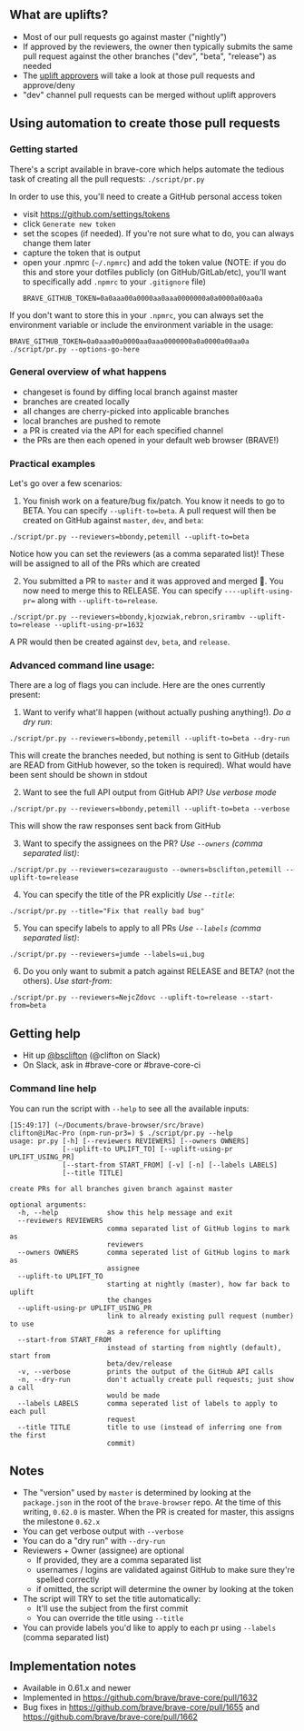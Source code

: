 ## What are uplifts?
- Most of our pull requests go against master ("nightly")
- If approved by the reviewers, the owner then typically submits the same pull request against the other branches ("dev", "beta", "release") as needed
- The [uplift approvers](https://github.com/brave/brave-browser/wiki/Triage-Guidelines#uplift-approvers) will take a look at those pull requests and approve/deny
- "dev" channel pull requests can be merged without uplift approvers 

## Using automation to create those pull requests
### Getting started
There's a script available in brave-core which helps automate the tedious task of creating all the pull requests:
`./script/pr.py`

In order to use this, you'll need to create a GitHub personal access token
- visit https://github.com/settings/tokens
- click `Generate new token`
- set the scopes (if needed). If you're not sure what to do, you can always change them later
- capture the token that is output
- open your .npmrc (`~/.npmrc`) and add the token value (NOTE: if you do this and store your dotfiles publicly (on GitHub/GitLab/etc), you'll want to specifically add `.npmrc` to your `.gitignore` file)
    ```
    BRAVE_GITHUB_TOKEN=0a0aaa00a0000aa0aaa0000000a0a0000a00aa0a
    ```

If you don't want to store this in your `.npmrc`, you can always set the environment variable or include the environment variable in the usage:
```
BRAVE_GITHUB_TOKEN=0a0aaa00a0000aa0aaa0000000a0a0000a00aa0a ./script/pr.py --options-go-here
```

### General overview of what happens
- changeset is found by diffing local branch against master
- branches are created locally
- all changes are cherry-picked into applicable branches
- local branches are pushed to remote
- a PR is created via the API for each specified channel
- the PRs are then each opened in your default web browser (BRAVE!)

### Practical examples
Let's go over a few scenarios:
1. You finish work on a feature/bug fix/patch. You know it needs to go to BETA. You can specify `--uplift-to=beta`. A pull request will then be created on GitHub against `master`, `dev`, and `beta`:
```
./script/pr.py --reviewers=bbondy,petemill --uplift-to=beta
```
Notice how you can set the reviewers (as a comma separated list)! These will be assigned to all of the PRs which are created

2. You submitted a PR to `master` and it was approved and merged 🎉. You now need to merge this to RELEASE. You can specify `----uplift-using-pr=` along with `--uplift-to=release`. 
```
./script/pr.py --reviewers=bbondy,kjozwiak,rebron,srirambv --uplift-to=release --uplift-using-pr=1632
```
A PR would then be created against `dev`, `beta`, and `release`.

### Advanced command line usage:
There are a log of flags you can include. Here are the ones currently present:

1. Want to verify what'll happen (without actually pushing anything!). *Do a dry run*:
```
./script/pr.py --reviewers=bbondy,petemill --uplift-to=beta --dry-run
```
This will create the branches needed, but nothing is sent to GitHub (details are READ from GitHub however, so the token is required). What would have been sent should be shown in stdout

2. Want to see the full API output from GitHub API? *Use verbose mode*
```
./script/pr.py --reviewers=bbondy,petemill --uplift-to=beta --verbose
```
This will show the raw responses sent back from GitHub

3. Want to specify the assignees on the PR? *Use `--owners` (comma separated list)*:
```
./script/pr.py --reviewers=cezaraugusto --owners=bsclifton,petemill --uplift-to=release
```

4. You can specify the title of the PR explicitly *Use `--title`*:
```
./script/pr.py --title="Fix that really bad bug"
```

5. You can specify labels to apply to all PRs *Use `--labels` (comma separated list)*:
```
./script/pr.py --reviewers=jumde --labels=ui,bug
```

6. Do you only want to submit a patch against RELEASE and BETA? (not the others). *Use start-from*:
```
./script/pr.py --reviewers=NejcZdovc --uplift-to=release --start-from=beta
```

## Getting help
- Hit up [@bsclifton](https://github.com/bsclifton) (@clifton on Slack)
- On Slack, ask in #brave-core or #brave-core-ci

### Command line help
You can run the script with `--help` to see all the available inputs:
```
[15:49:17] (~/Documents/brave-browser/src/brave)
clifton@iMac-Pro (npm-run-pr3=) $ ./script/pr.py --help
usage: pr.py [-h] [--reviewers REVIEWERS] [--owners OWNERS]
             [--uplift-to UPLIFT_TO] [--uplift-using-pr UPLIFT_USING_PR]
             [--start-from START_FROM] [-v] [-n] [--labels LABELS]
             [--title TITLE]

create PRs for all branches given branch against master

optional arguments:
  -h, --help            show this help message and exit
  --reviewers REVIEWERS
                        comma separated list of GitHub logins to mark as
                        reviewers
  --owners OWNERS       comma seperated list of GitHub logins to mark as
                        assignee
  --uplift-to UPLIFT_TO
                        starting at nightly (master), how far back to uplift
                        the changes
  --uplift-using-pr UPLIFT_USING_PR
                        link to already existing pull request (number) to use
                        as a reference for uplifting
  --start-from START_FROM
                        instead of starting from nightly (default), start from
                        beta/dev/release
  -v, --verbose         prints the output of the GitHub API calls
  -n, --dry-run         don't actually create pull requests; just show a call
                        would be made
  --labels LABELS       comma seperated list of labels to apply to each pull
                        request
  --title TITLE         title to use (instead of inferring one from the first
                        commit)
```

## Notes
- The "version" used by `master` is determined by looking at the `package.json` in the root of the `brave-browser` repo. At the time of this writing, `0.62.0` is master. When the PR is created for master, this assigns the milestone `0.62.x`
- You can get verbose output with `--verbose`
- You can do a "dry run" with `--dry-run`
- Reviewers + Owner (assignee) are optional
    - If provided, they are a comma separated list
    - usernames / logins are validated against GitHub to make sure they're spelled correctly
    - if omitted, the script will determine the owner by looking at the token
- The script will TRY to set the title automatically:
    - It'll use the subject from the first commit
    - You can override the title using `--title`
- You can provide labels you'd like to apply to each pr using `--labels` (comma separated list)

## Implementation notes
- Available in 0.61.x and newer
- Implemented in https://github.com/brave/brave-core/pull/1632
- Bug fixes in https://github.com/brave/brave-core/pull/1655 and https://github.com/brave/brave-core/pull/1662